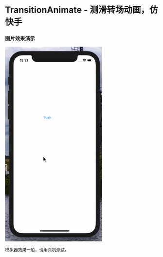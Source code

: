 # TransitionAnimate - 测滑转场动画，仿快手

### 图片效果演示
![图片效果演示](https://github.com/w0shiliyang/TransitionAnimate/blob/master/转场动画.gif)

模拟器效果一般，请用真机测试。
